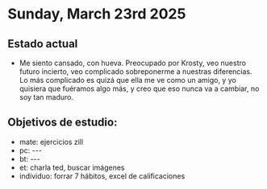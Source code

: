 # Sunday, March 23rd 2025

## Estado actual

- Me siento cansado, con hueva. Preocupado por Krosty, veo nuestro futuro incierto, veo complicado sobreponerme a nuestras diferencias. Lo más complicado es quizá que ella me ve como un amigo, y yo quisiera que fuéramos algo más, y creo que eso nunca va a cambiar, no soy tan maduro.
## Objetivos de estudio:
- mate: ejercicios zill
- pc: ---
- bt: ---
- et: charla ted, buscar imágenes
- individuo: forrar 7 hábitos, excel de calificaciones


